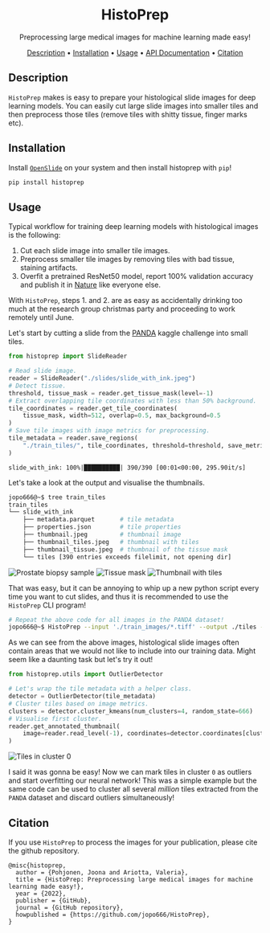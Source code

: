 <div align="center">

# HistoPrep
Preprocessing large medical images for machine learning made easy!

<p align="center">
  <a href="#description">Description</a> •
  <a href="#installation">Installation</a> •
  <a href="#usage">Usage</a> •
  <a href="https://jopo666.github.io/HistoPrep/">API Documentation</a> •
  <a href="#citation">Citation</a>
</p>

</div>

## Description

`HistoPrep` makes is easy to prepare your histological slide images for deep
learning models. You can easily cut large slide images into smaller tiles and then
preprocess those tiles (remove tiles with shitty tissue, finger  marks etc).

## Installation 

Install [`OpenSlide`](https://openslide.org/download/) on your system and then install histoprep with `pip`!

```bash
pip install histoprep
```

## Usage

Typical workflow for training deep learning models with histological images is the
following:

1. Cut each slide image into smaller tile images.
2. Preprocess smaller tile images by removing tiles with bad tissue, staining artifacts.
3. Overfit a pretrained ResNet50 model, report 100% validation accuracy and publish it
   in [Nature](https://www.nature.com) like everyone else. 

With `HistoPrep`, steps 1. and 2. are as easy as accidentally drinking too much at the
research group christmas party and proceeding to work remotely until June.

Let's start by cutting a slide from the
[PANDA](https://www.kaggle.com/c/prostate-cancer-grade-assessment) kaggle challenge into
small tiles. 

```python
from histoprep import SlideReader

# Read slide image.
reader = SlideReader("./slides/slide_with_ink.jpeg")
# Detect tissue.
threshold, tissue_mask = reader.get_tissue_mask(level=-1)
# Extract overlapping tile coordinates with less than 50% background.
tile_coordinates = reader.get_tile_coordinates(
    tissue_mask, width=512, overlap=0.5, max_background=0.5
)
# Save tile images with image metrics for preprocessing.
tile_metadata = reader.save_regions(
    "./train_tiles/", tile_coordinates, threshold=threshold, save_metrics=True
)
```
```
slide_with_ink: 100%|██████████| 390/390 [00:01<00:00, 295.90it/s]
```

Let's take a look at the output and visualise the thumbnails.

```bash
jopo666@~$ tree train_tiles
train_tiles
└── slide_with_ink
    ├── metadata.parquet       # tile metadata
    ├── properties.json        # tile properties
    ├── thumbnail.jpeg         # thumbnail image
    ├── thumbnail_tiles.jpeg   # thumbnail with tiles
    ├── thumbnail_tissue.jpeg  # thumbnail of the tissue mask
    └── tiles [390 entries exceeds filelimit, not opening dir]
```

![Prostate biopsy sample](images/thumbnail.jpeg)
![Tissue mask](images/thumbnail_tissue.jpeg)
![Thumbnail with tiles](images/thumbnail_tiles.jpeg)

That was easy, but it can be annoying to whip up a new python script every time you want
to cut slides, and thus it is recommended to use the `HistoPrep` CLI program!

```bash
# Repeat the above code for all images in the PANDA dataset!
jopo666@~$ HistoPrep --input './train_images/*.tiff' --output ./tiles --width 512 --overlap 0.5 --max-background 0.5
```

As we can see from the above images, histological slide images often contain areas that
we would not like to include into our training data. Might seem like a daunting task but
let's try it out!


```python
from histoprep.utils import OutlierDetector

# Let's wrap the tile metadata with a helper class.
detector = OutlierDetector(tile_metadata)
# Cluster tiles based on image metrics.
clusters = detector.cluster_kmeans(num_clusters=4, random_state=666)
# Visualise first cluster.
reader.get_annotated_thumbnail(
    image=reader.read_level(-1), coordinates=detector.coordinates[clusters == 0]
)
```
![Tiles in cluster 0](images/thumbnail_blue.jpeg)

I said it was gonna be easy! Now we can mark tiles in cluster `0` as outliers and
start overfitting our neural network! This was a simple example but the same code can be
used to cluster all several _million_ tiles extracted from the `PANDA` dataset and discard
outliers simultaneously!

## Citation

If you use `HistoPrep` to process the images for your publication, please cite the github repository.

```
@misc{histoprep,
  author = {Pohjonen, Joona and Ariotta, Valeria},
  title = {HistoPrep: Preprocessing large medical images for machine learning made easy!},
  year = {2022},
  publisher = {GitHub},
  journal = {GitHub repository},
  howpublished = {https://github.com/jopo666/HistoPrep},
}
```
